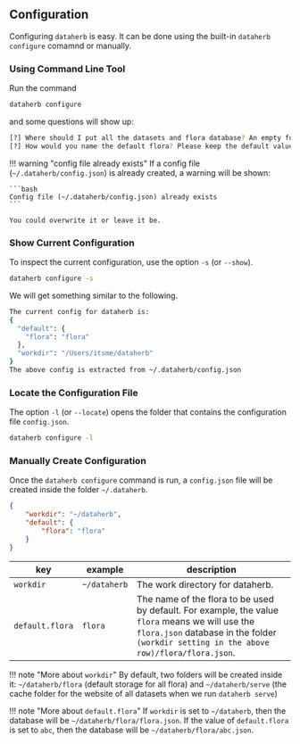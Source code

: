 ## Configuration


Configuring `dataherb` is easy. It can be done using the built-in `dataherb configure` comamnd or manually.


### Using Command Line Tool

Run the command

```bash
dataherb configure
```

and some questions will show up:

```bash
[?] Where should I put all the datasets and flora database? An empty folder is recommended.: ~/dataherb
[?] How would you name the default flora? Please keep the default value if this is not clear to you.: flora
```

!!! warning "config file already exists"
    If a config file (`~/.dataherb/config.json`) is already created, a warning will be shown:

    ```bash
    Config file (~/.dataherb/config.json) already exists
    ```

    You could overwrite it or leave it be.


### Show Current Configuration

To inspect the current configuration, use the option `-s` (or `--show`).

```bash
dataherb configure -s
```

We will get something similar to the following.

```bash
The current config for dataherb is:
{
  "default": {
    "flora": "flora"
  },
  "workdir": "/Users/itsme/dataherb"
}
The above config is extracted from ~/.dataherb/config.json
```

### Locate the Configuration File

The option `-l` (or `--locate`) opens the folder that contains the configuration file `config.json`.

```bash
dataherb configure -l
```


### Manually Create Configuration

Once the `dataherb configure` command is run, a `config.json` file will be created inside the folder `~/.dataherb`.

```json
{
    "workdir": "~/dataherb",
    "default": {
        "flora": "flora"
    }
}
```

| key  |  example | description |
|---|---|---|
| `workdir`  |  `~/dataherb` | The work directory for dataherb. |
| `default.flora`  | `flora` |  The name of the flora to be used by default. For example, the value `flora` means we will use the `flora.json` database in the folder `(workdir setting in the above row)/flora/flora.json`. |


!!! note "More about `workdir`"
    By default, two folders will be created inside it: `~/dataherb/flora` (default storage for all flora) and `~/dataherb/serve` (the cache folder for the website of all datasets when we run `dataherb serve`)

!!! note "More about `default.flora`"
    If `workdir` is set to `~/dataherb`, then the database will be `~/dataherb/flora/flora.json`. If the value of `default.flora` is set to `abc`, then the database will be `~/dataherb/flora/abc.json`.